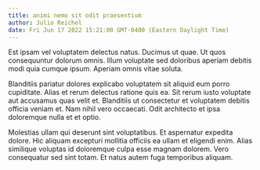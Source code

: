 ```yaml
---
title: animi nemo sit odit praesentium
author: Julio Reichel
date: Fri Jun 17 2022 15:21:00 GMT-0400 (Eastern Daylight Time)
---
```

Est ipsam vel voluptatem delectus natus. Ducimus ut quae. Ut quos consequuntur dolorum omnis. Illum voluptate sed doloribus aperiam debitis modi quia cumque ipsum. Aperiam omnis vitae soluta.

 Blanditiis pariatur dolores explicabo voluptatem sit aliquid eum porro cupiditate. Alias et rerum delectus ratione quis ea. Sit rerum iusto voluptate aut accusamus quas velit et. Blanditiis ut consectetur et voluptatem debitis officia veniam et. Nam nihil vero occaecati. Odit architecto et ipsa doloremque nulla et et optio.

 Molestias ullam qui deserunt sint voluptatibus. Et aspernatur expedita dolore. Hic aliquam excepturi mollitia officiis ea ullam et eligendi enim. Alias similique voluptas id doloremque culpa esse magnam dolorem. Vero consequatur sed sint totam. Et natus autem fuga temporibus aliquam.